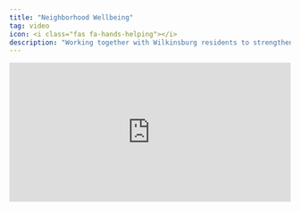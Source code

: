 ```yaml
---
title: "Neighborhood Wellbeing"
tag: video
icon: <i class="fas fa-hands-helping"></i>
description: "Working together with Wilkinsburg residents to strengthen the growth and prosperity of local entrepreneurs, artists, and makers."
---
```

<iframe src="https://player.vimeo.com/video/107354409"
frameborder="0" width="100%" height="250" webkitallowfullscreen mozallowfullscreen allowfullscreen></iframe>
